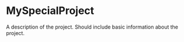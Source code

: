 # MySpecialProject
A description of the project. Should include basic information about the project.
